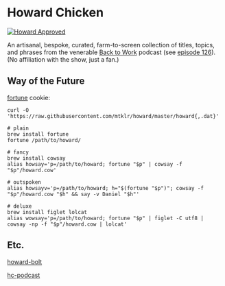 # Howard Chicken

[![Howard Approved](https://img.shields.io/badge/howard%F0%9F%90%94-approved-yellow)](https://www.howardchicken.com)

An artisanal, bespoke, curated, farm-to-screen collection of titles, topics, and phrases from the venerable [Back to Work](http://5by5.tv/b2w) podcast (see [episode 126](http://5by5.tv/b2w/126)). (No affiliation with the show, just a fan.)

## Way of the Future

[fortune](https://en.wikipedia.org/wiki/Fortune_%28Unix%29) cookie:

```console
curl -O 'https://raw.githubusercontent.com/mtklr/howard/master/howard{,.dat}'

# plain
brew install fortune
fortune /path/to/howard/

# fancy
brew install cowsay
alias howsay='p=/path/to/howard; fortune "$p" | cowsay -f "$p"/howard.cow'

# outspoken
alias howsayv='p=/path/to/howard; h="$(fortune "$p")"; cowsay -f "$p"/howard.cow "$h" && say -v Daniel "$h"'

# deluxe
brew install figlet lolcat
alias wowsay='p=/path/to/howard; fortune "$p" | figlet -C utf8 | cowsay -np -f "$p"/howard.cow | lolcat'
```

## Etc.

[howard-bolt](https://github.com/shoesandsocks/howard-bolt)

[hc-podcast](https://github.com/shoesandsocks/hc-podcast)
